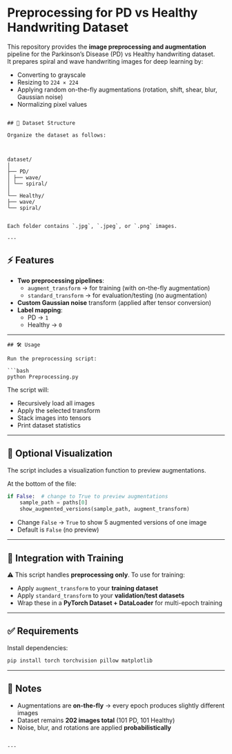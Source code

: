 

# Preprocessing for PD vs Healthy Handwriting Dataset

This repository provides the **image preprocessing and augmentation** pipeline for the Parkinson’s Disease (PD) vs Healthy handwriting dataset.  
It prepares spiral and wave handwriting images for deep learning by:

- Converting to grayscale  
- Resizing to `224 × 224`  
- Applying random on-the-fly augmentations (rotation, shift, shear, blur, Gaussian noise)  
- Normalizing pixel values  

```

## 📂 Dataset Structure

Organize the dataset as follows:



dataset/
│
├── PD/
│ ├── wave/
│ └── spiral/
│
└── Healthy/
├── wave/
└── spiral/


Each folder contains `.jpg`, `.jpeg`, or `.png` images.

---
```
## ⚡ Features

- **Two preprocessing pipelines**:
  - `augment_transform` → for training (with on-the-fly augmentation)
  - `standard_transform` → for evaluation/testing (no augmentation)
- **Custom Gaussian noise** transform (applied after tensor conversion)
- **Label mapping**:
  - PD → `1`
  - Healthy → `0`

---
```
## 🛠️ Usage

Run the preprocessing script:

```bash
python Preprocessing.py
````

The script will:

* Recursively load all images
* Apply the selected transform
* Stack images into tensors
* Print dataset statistics

---

## 👀 Optional Visualization

The script includes a visualization function to preview augmentations.

At the bottom of the file:

```python
if False:  # change to True to preview augmentations
    sample_path = paths[0]
    show_augmented_versions(sample_path, augment_transform)
```

* Change `False` → `True` to show 5 augmented versions of one image
* Default is `False` (no preview)

---

## 🔧 Integration with Training

⚠️ This script handles **preprocessing only**.
To use for training:

* Apply `augment_transform` to your **training dataset**
* Apply `standard_transform` to your **validation/test datasets**
* Wrap these in a **PyTorch Dataset + DataLoader** for multi-epoch training

---

## ✅ Requirements

Install dependencies:

```bash
pip install torch torchvision pillow matplotlib
```

---

## 👤 Notes

* Augmentations are **on-the-fly** → every epoch produces slightly different images
* Dataset remains **202 images total** (101 PD, 101 Healthy)
* Noise, blur, and rotations are applied **probabilistically**

```

---

